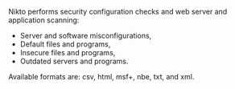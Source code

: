 Nikto performs security configuration checks and web server and application scanning:
- Server and software misconfigurations,
- Default files and programs,
- Insecure files and programs,
- Outdated servers and programs.

Available formats are: csv, html, msf+, nbe, txt, and xml.
